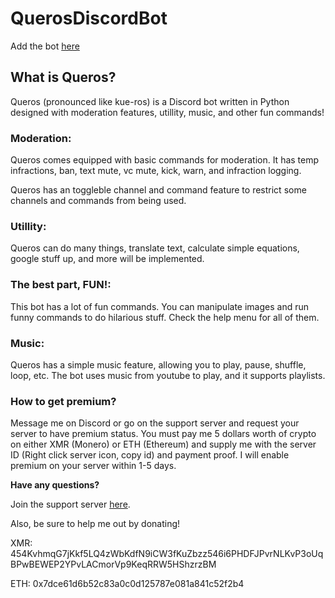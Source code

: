 # QuerosDiscordBot

Add the bot [here](https://discord.com/oauth2/authorize?client_id=760856635425554492&permissions=2146954871&scope=bot)

## What is Queros?
Queros (pronounced like kue-ros) is a Discord bot written in Python designed with moderation features, utillity, music, and other fun commands! 


### Moderation:

Queros comes equipped with basic commands for moderation. It has temp infractions, ban, text mute, vc mute, kick, warn, and infraction logging. 

Queros has an toggleble channel and command feature to restrict some channels and commands from being used. 


### Utillity: 

Queros can do many things, translate text, calculate simple equations, google stuff up, and more will be implemented.


### The best part, FUN!:

This bot has a lot of fun commands. You can manipulate images and run funny commands to do hilarious stuff. Check the help menu for all of them.


### Music: 

Queros has a simple music feature, allowing you to play, pause, shuffle, loop, etc. The bot uses music from youtube to play, and it supports playlists. 

### How to get premium?
Message me on Discord or go on the support server and request your server to have premium status. You must pay me 5 dollars worth of crypto on either XMR (Monero) or ETH (Ethereum) and supply me with the server ID (Right click server icon, copy id) and payment proof. I will enable premium on your server within 1-5 days.

**Have any questions?**

Join the support server [here](https://discord.gg/7qvsUCBZ8W).

Also, be sure to help me out by donating!

XMR: 454KvhmqG7jKkf5LQ4zWbKdfN9iCW3fKuZbzz546i6PHDFJPvrNLKvP3oUqBPwBEWEP2YPvLACmorVp9KeqRRW5HShzrzBM

ETH: 0x7dce61d6b52c83a0c0d125787e081a841c52f2b4
